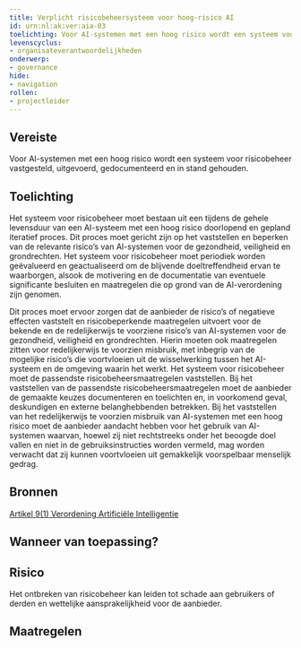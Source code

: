 ```yaml
---
title: Verplicht risicobeheersysteem voor hoog-risico AI
id: urn:nl:ak:ver:aia-03
toelichting: Voor AI-systemen met een hoog risico wordt een systeem voor risicobeheer vastgesteld, uitgevoerd, gedocumenteerd en in stand gehouden.
levenscyclus:
- organisateverantwoordelijkheden
onderwerp:
- governance
hide:
- navigation
rollen:
- projectleider
---
```


<!-- tags -->
## Vereiste

Voor AI-systemen met een hoog risico wordt een systeem voor risicobeheer vastgesteld, uitgevoerd, gedocumenteerd en in stand gehouden.

## Toelichting

Het systeem voor risicobeheer moet bestaan uit een tijdens de gehele levensduur van een AI-systeem met een hoog risico doorlopend en gepland iteratief proces.
Dit proces moet gericht zijn op het vaststellen en beperken van de relevante risico’s van AI-systemen voor de gezondheid, veiligheid en grondrechten.
Het systeem voor risicobeheer moet periodiek worden geëvalueerd en geactualiseerd om de blijvende doeltreffendheid ervan te waarborgen, alsook de motivering en de documentatie van eventuele significante besluiten en maatregelen die op grond van de AI-verordening zijn genomen.


Dit proces moet ervoor zorgen dat de aanbieder de risico’s of negatieve effecten vaststelt en risicobeperkende maatregelen uitvoert voor de bekende en de redelijkerwijs te voorziene risico’s van AI-systemen voor de gezondheid, veiligheid en grondrechten.
Hierin moeten ook maatregelen zitten voor redelijkerwijs te voorzien misbruik, met inbegrip van de mogelijke risico’s die voortvloeien uit de wisselwerking tussen het AI-systeem en de omgeving waarin het werkt.
Het systeem voor risicobeheer moet de passendste risicobeheersmaatregelen vaststellen.
Bij het vaststellen van de passendste risicobeheersmaatregelen moet de aanbieder de gemaakte keuzes documenteren en toelichten en, in voorkomend geval, deskundigen en externe belanghebbenden betrekken.
Bij het vaststellen van het redelijkerwijs te voorzien misbruik van AI-systemen met een hoog risico moet de aanbieder aandacht hebben voor het gebruik van AI-systemen waarvan, hoewel zij niet rechtstreeks onder het beoogde doel vallen en niet in de gebruiksinstructies worden vermeld, mag worden verwacht dat zij kunnen voortvloeien uit gemakkelijk voorspelbaar menselijk gedrag.

## Bronnen
[Artikel 9(1) Verordening Artificiële Intelligentie](https://eur-lex.europa.eu/legal-content/NL/TXT/HTML/?uri=OJ:L_202401689#d1e3241-1-1)

## Wanneer van toepassing?


## Risico

Het ontbreken van risicobeheer kan leiden tot schade aan gebruikers of derden en wettelijke aansprakelijkheid voor de aanbieder.


## Maatregelen
	
<!-- list_maatregelen vereiste/aia-03-risicobeheersysteem no-search no-onderwerp no-rol no-levenscyclus -->
